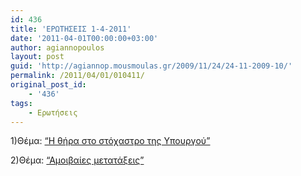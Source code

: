 ```yaml
---
id: 436
title: 'ΕΡΩΤΗΣΕΙΣ 1-4-2011'
date: '2011-04-01T00:00:00+03:00'
author: agiannopoulos
layout: post
guid: 'http://agiannop.mousmoulas.gr/2009/11/24/24-11-2009-10/'
permalink: /2011/04/01/010411/
original_post_id:
    - '436'
tags:
    - Ερωτήσεις
---
```


1)Θέμα: [“Η θήρα στο στόχαστρο της Υπουργού”](/wp-content/uploads/2009/11/01042011_sxetika_me_thira.pdf)

2)Θέμα: [“Αμοιβαίες μετατάξεις”](/wp-content/uploads/2009/11/01042011_sxetika_me_thriasio.pdf)